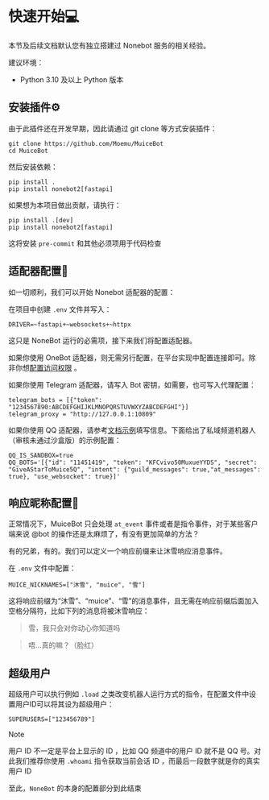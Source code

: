 # 快速开始💻

本节及后续文档默认您有独立搭建过 Nonebot 服务的相关经验。

建议环境：

- Python 3.10 及以上 Python 版本

## 安装插件⚙️

由于此插件还在开发早期，因此请通过 git clone 等方式安装插件：

```shell
git clone https://github.com/Moemu/MuiceBot
cd MuiceBot
```

然后安装依赖：

```shell
pip install .
pip install nonebot2[fastapi]
```

如果想为本项目做出贡献，请执行：

```shell
pip install .[dev]
pip install nonebot2[fastapi]
```

这将安装 `pre-commit` 和其他必须项用于代码检查

## 适配器配置🔧

如一切顺利，我们可以开始 Nonebot 适配器的配置：

在项目中创建 `.env` 文件并写入：

```dotenv
DRIVER=~fastapi+~websockets+~httpx
```

这只是 NoneBot 运行的必需项，接下来我们将配置适配器。

如果你使用 OneBot 适配器，则无需另行配置，在平台实现中配置连接即可。除非你想[配置访问权限](https://onebot.adapters.nonebot.dev/docs/guide/configuration) 。

如果你使用 Telegram 适配器，请写入 Bot 密钥，如需要，也可写入代理配置：

```dotenv
telegram_bots = [{"token": "1234567890:ABCDEFGHIJKLMNOPQRSTUVWXYZABCDEFGHI"}]
telegram_proxy = "http://127.0.0.1:10809"
```

如果你使用 QQ 适配器，请参考[文档示例](https://github.com/nonebot/adapter-qq)填写信息。下面给出了私域频道机器人（审核未通过沙盒版）的示例配置：

```dotenv
QQ_IS_SANDBOX=true
QQ_BOTS='[{"id": "11451419", "token": "KFCvivo50MuxueYYDS", "secret": "GiveAStarToMuice5Q", "intent": {"guild_messages": true,"at_messages": true}, "use_websocket": true}]'
```

## 响应昵称配置🧸

正常情况下，MuiceBot 只会处理 `at_event` 事件或者是指令事件，对于某些客户端来说 @bot 的操作还是太麻烦了，有没有更加简单的方法？

有的兄弟，有的。我们可以定义一个响应前缀来让沐雪响应消息事件。

在 `.env` 文件中配置：

```dotenv
MUICE_NICKNAMES=["沐雪", "muice", "雪"]
```

这将响应前缀为“沐雪”、“muice”、“雪”的消息事件，且无需在响应前缀后面加入空格分隔符，比如下列的消息将被沐雪响应：

> 雪，我只会对你动心你知道吗

> 唔...真的嘛？（脸红）

## 超级用户

超级用户可以执行例如 `.load` 之类改变机器人运行方式的指令，在配置文件中设置用户ID可以将其设为超级用户：

```dotenv
SUPERUSERS=["123456789"]
```

> [!NOTE]
>
> 用户 ID 不一定是平台上显示的 ID ，比如 QQ 频道中的用户 ID 就不是 QQ 号。对此我们推荐你使用 `.whoami` 指令获取当前会话 ID ，而最后一段数字就是你的真实用户 ID

至此，`NoneBot` 的本身的配置部分到此结束